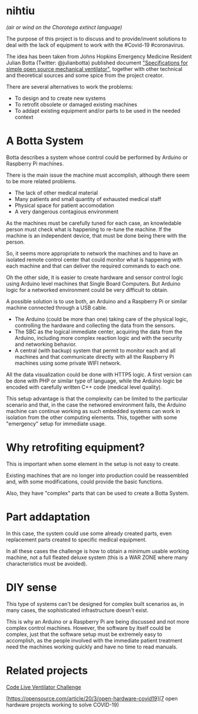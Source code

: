 # nihtiu
*(air or wind on the Chorotega extinct language)*

The purpose of this project is to discuss and to provide/invent solutions to deal with the lack of equipment to work with the #Covid-19 #coronavirus.

The idea has been taken from Johns Hopkins Emergency Medicine Resident Julian Botta (Twitter: @julianbotta) published document ["Specifications for simple open source mechanical ventilator"](https://docs.google.com/document/d/1FNPwrQjB1qW1330s5-S_-VB0vDHajMWKieJRjINCNeE/preview?fbclid=IwAR3ugu1SGMsacwKi6ycAKJFOMduInSO4WVM8rgmC4CgMJY6cKaGBNR14mpM), together with other technical and theoretical sources and some spice from the project creator.

There are several alternatives to work the problems:

* To design and to create new systems
* To retrofit obsolete or damaged existing machines
* To addapt existing equipment and/or parts to be used in the needed context

# A Botta System

Botta describes a system whose control could be performed by Arduino or Raspberry Pi machines.

There is the main issue the machine must accomplish, although there seem to be more related problems.

* The lack of other medical material
* Many patients and small quantity of exhausted medical staff
* Physical space for patient accomodation
* A very dangerous contagious environment

As the machines must be carefully tuned for each case, an knowledable person must check what is happening to re-tune the machine.  If the machine is an independent device, that must be done being there with the person.

So, it seems more appropriate to network the machines and to have an isolated remote control center that could monitor what is happening with each machine and that can deliver the required commands to each one.

Oh the other side, it is easier to create hardware and sensor control logic using Arduino level machines that Single Board Computers.  But Arduino logic for a networked environment could be very difficult to obtain.  

A possible solution is to use both, an Arduino and a Raspberry Pi or similar machine connected through a USB cable.

* The Arduino (could be more than one) taking care of the physical logic, controlling the hardware and collecting the data from the sensors.
* The SBC as the logical immediate center, acquiring the data from the Arduino, including more complex reaction logic and with the security and networking behavior.
* A central (with backup) system that permit to monitor each and all machines and that communicate directly with all the Raspberry Pi machines using some private WIFI network.

All the data visualization could be done with HTTP5 logic.  A first version can be done with PHP or similar type of language, while the Arduino logic be encoded with carefully written C++ code (medical level quality).


This setup advantage is that the complexity can be limited to the particular scenario and that, in the case the networed environment fails, the Arduino machine can continue working as such embedded systems can work in isolation from the other computing elements.  This, together with some "emergency" setup for immediate usage.

# Why retrofiting equipment?

This is important when some element in the setup is not easy to create.

Existing machines that are no longer into production could be reassembled and, with some modifications, could provide the basic functions.

Also, they have "complex" parts that can be used to create a Botta System.

# Part addaptation

In this case, the system could use some already created parts, even replacement parts created to specific medical equipment.


In all these cases the challenge is how to obtain a minimum usable working machine, not a full fleated deluxe system (this is a WAR ZONE where many characteristics must be avoided).

# DIY sense

This type of systems can't be designed for complex built scenarios as, in many cases, the sophisticated infrastructure doesn't exist.

This is why an Arduino or a Raspberry Pi are being discussed and not more complex control machines.  However, the software by itself could be complex, just that the software setup must be extremely easy to accomplish, as the people involved with the immediate patient treatment need the machines working quickly and have no time to read manuals.

# Related projects

[Code Live Ventilator Challenge](https://www.agorize.com/en/challenges/code-life-challenge)

[https://opensource.com/article/20/3/open-hardware-covid19](7 open hardware projects working to solve COVID-19)
